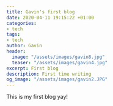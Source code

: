 ```yaml
---
title: Gavin's first blog
date: 2020-04-11 19:15:22 +01:00
categories:
- tech
tags:
- tech
author: Gavin
header:
  image: "/assets/images/gavin8.jpg"
  teaser: "/assets/images/gavin4.jpg"
excerpt: First blog
description: First time writing
og_image: "/assets/images/gavin2.JPG"
---
```


This is my first blog yay!
